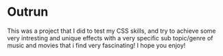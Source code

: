 # Outrun

This was a project that I did to test my CSS skills, and try to achieve some very intresting and unique effects with a very specific sub topic/genre of music and movies that i find very fascinating! I hope you enjoy!
